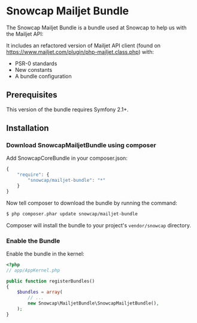 Snowcap Mailjet Bundle
==================================

The Snowcap Mailjet Bundle is a bundle used at Snowcap to help us with the Mailjet API:

It includes an refactored version of Mailjet API client (found on https://www.mailjet.com/plugin/php-mailjet.class.php) with:

* PSR-0 standards
* New constants
* A bundle configuration

## Prerequisites

This version of the bundle requires Symfony 2.1+.

## Installation

### Download SnowcapMailjetBundle using composer

Add SnowcapCoreBundle in your composer.json:

```js
{
    "require": {
        "snowcap/mailjet-bundle": "*"
    }
}
```

Now tell composer to download the bundle by running the command:

``` bash
$ php composer.phar update snowcap/mailjet-bundle
```

Composer will install the bundle to your project's `vendor/snowcap` directory.

### Enable the Bundle


Enable the bundle in the kernel:

``` php
<?php
// app/AppKernel.php

public function registerBundles()
{
    $bundles = array(
        // ...
        new Snowcap\MailjetBundle\SnowcapMailjetBundle(),
    );
}
```